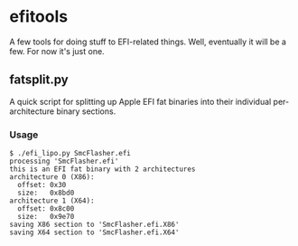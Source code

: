 efitools
========

A few tools for doing stuff to EFI-related things. Well, eventually it will be a few. For now it's just one.


fatsplit.py
-----------

A quick script for splitting up Apple EFI fat binaries into their individual per-architecture binary sections.

### Usage

    $ ./efi_lipo.py SmcFlasher.efi 
    processing 'SmcFlasher.efi'
    this is an EFI fat binary with 2 architectures
    architecture 0 (X86):
      offset: 0x30
      size:   0x8bd0
    architecture 1 (X64):
      offset: 0x8c00
      size:   0x9e70
    saving X86 section to 'SmcFlasher.efi.X86'
    saving X64 section to 'SmcFlasher.efi.X64'